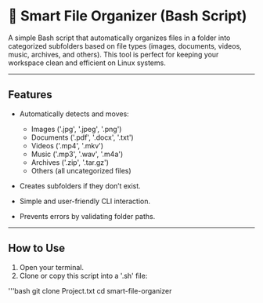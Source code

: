 # 📁 Smart File Organizer (Bash Script)

A simple Bash script that automatically organizes files in a folder into categorized subfolders based on file types (images, documents, videos, music, archives, and others). This tool is perfect for keeping your workspace clean and efficient on Linux systems.

---

##  Features

- Automatically detects and moves:
  - Images ('.jpg', '.jpeg', '.png')
  -  Documents ('.pdf', '.docx', '.txt')
  -  Videos ('.mp4', '.mkv')
  -  Music ('.mp3', '.wav', '.m4a')
  -  Archives ('.zip', '.tar.gz')
  -  Others (all uncategorized files)

- Creates subfolders if they don’t exist.
- Simple and user-friendly CLI interaction.
- Prevents errors by validating folder paths.

---

##  How to Use

1. Open your terminal.
2. Clone or copy this script into a '.sh' file:

  '''bash
   git clone Project.txt
   cd smart-file-organizer
